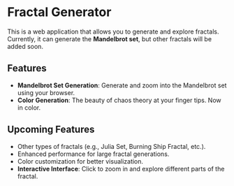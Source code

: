 # Fractal Generator

This is a web application that allows you to generate and explore fractals. Currently, it can generate the **Mandelbrot set**, but other fractals will be added soon.

## Features

- **Mandelbrot Set Generation**: Generate and zoom into the Mandelbrot set using your browser.
- **Color Generation**: The beauty of chaos theory at your finger tips. Now in color.

## Upcoming Features

- Other types of fractals (e.g., Julia Set, Burning Ship Fractal, etc.).
- Enhanced performance for large fractal generations.
- Color customization for better visualization.
- **Interactive Interface**: Click to zoom in and explore different parts of the fractal.
